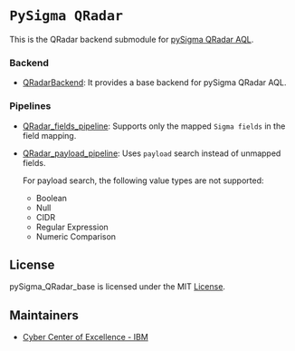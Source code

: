 # `PySigma QRadar`
This is the QRadar backend submodule for 
[pySigma QRadar AQL](https://github.com/IBM/pySigma-backend-QRadar-aql).

### Backend
- [QRadarBackend](QRadarBackend.py): It provides a base backend for pySigma 
  QRadar AQL.

### Pipelines
- [QRadar_fields_pipeline](QRadarFieldsPipeline.py): Supports only the 
  mapped `Sigma fields` in the field 
mapping.
- [QRadar_payload_pipeline](QRadarPayloadPipeline.py): Uses `payload` search 
  instead of unmapped fields.

  For payload search, the following value types are not supported:
  - Boolean
  - Null
  - CIDR
  - Regular Expression
  - Numeric Comparison
  
## License
pySigma_QRadar_base is licensed under the MIT [License](./LICENSE).

## Maintainers
* [Cyber Center of Excellence - IBM](https://github.com/noaakl/)
